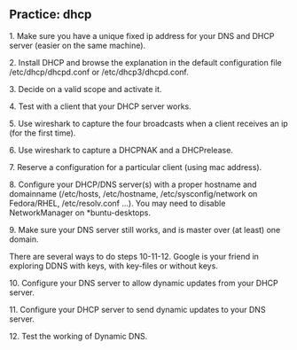 ## Practice: dhcp

1\. Make sure you have a unique fixed ip address for your DNS and DHCP
server (easier on the same machine).

2\. Install DHCP and browse the explanation in the default configuration
file /etc/dhcp/dhcpd.conf or /etc/dhcp3/dhcpd.conf.

3\. Decide on a valid scope and activate it.

4\. Test with a client that your DHCP server works.

5\. Use wireshark to capture the four broadcasts when a client receives
an ip (for the first time).

6\. Use wireshark to capture a DHCPNAK and a DHCPrelease.

7\. Reserve a configuration for a particular client (using mac address).

8\. Configure your DHCP/DNS server(s) with a proper hostname and
domainname (/etc/hosts, /etc/hostname, /etc/sysconfig/network on
Fedora/RHEL, /etc/resolv.conf \...). You may need to disable
NetworkManager on \*buntu-desktops.

9\. Make sure your DNS server still works, and is master over (at least)
one domain.

There are several ways to do steps 10-11-12. Google is your friend in
exploring DDNS with keys, with key-files or without keys.

10\. Configure your DNS server to allow dynamic updates from your DHCP
server.

11\. Configure your DHCP server to send dynamic updates to your DNS
server.

12\. Test the working of Dynamic DNS.
